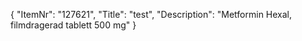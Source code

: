 {
  "ItemNr": "127621",
  "Title": "test",
  "Description": "Metformin Hexal, filmdragerad tablett 500 mg"
}